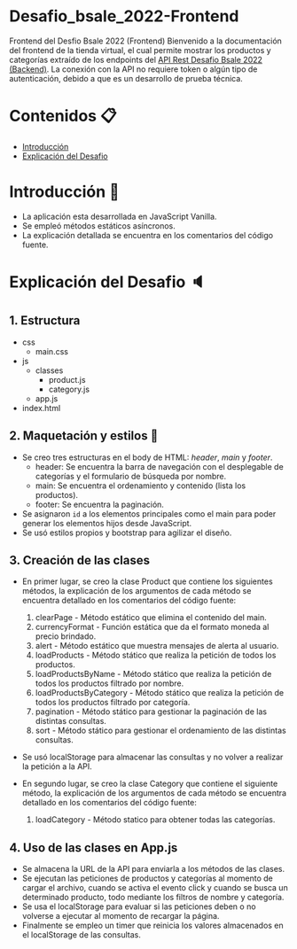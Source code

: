 # Desafio_bsale_2022-Frontend
Frontend del Desfio Bsale 2022 (Frontend)
Bienvenido a la documentación del frontend de la tienda virtual, el cual permite mostrar los productos y categorías extraído de los endpoints del [API Rest Desafio Bsale 2022 (Backend)](https://github.com/walterarzrey/Desafio_bsale_2022-Backend).
La conexión con la API no requiere token o algún tipo de autenticación, debido a que es un desarrollo de prueba técnica.

# Contenidos 📋
* [Introducción](#introducción)
* [Explicación del Desafio](#explicación-del-desafio)

# Introducción 🚀
- La aplicación esta desarrollada en JavaScript Vanilla.
- Se empleó métodos estáticos asíncronos.
- La explicación detallada se encuentra en los comentarios del código fuente.

# Explicación del Desafio 🔈
## 1. Estructura
- css
    - main.css
- js
    - classes
        - product.js
        - category.js
    - app.js
- index.html
    
## 2. Maquetación y estilos 🎨
- Se creo tres estructuras en el body de HTML: *header*, *main* y *footer*.
    - header: Se encuentra la barra de navegación con el desplegable de categorías y el formulario de búsqueda por nombre.
    - main: Se encuentra el ordenamiento y contenido (lista los productos).
    - footer: Se encuentra la paginación.
- Se asignaron `id` a los elementos principales como el main para poder generar los elementos hijos desde JavaScript.
- Se usó estilos propios y bootstrap para agilizar el diseño.

## 3. Creación de las clases
- En primer lugar, se creo la clase Product que contiene los siguientes métodos, la explicación de los argumentos de cada método se encuentra detallado en los comentarios del código fuente:
    1. clearPage - Método estático que elimina el contenido del main.
    2. currencyFormat - Función estática que da el formato moneda al precio brindado. 
    3. alert - Método estático que muestra mensajes de alerta al usuario.
    4. loadProducts - Método stático que realiza la petición de todos los productos.
    5. loadProductsByName - Método stático que realiza la petición de todos los productos filtrado por nombre.
    6. loadProductsByCategory - Método stático que realiza la petición de todos los productos filtrado por categoría.
    7. pagination - Método stático para gestionar la paginación de las distintas consultas.
    8. sort - Método stático para gestionar el ordenamiento de las distintas consultas.
- Se usó localStorage para almacenar las consultas y no volver a realizar la petición a la API.

- En segundo lugar, se creo la clase Category que contiene el siguiente método, la explicación de los argumentos de cada método se encuentra detallado en los comentarios del código fuente:
    1. loadCategory - Método statico para obtener todas las categorías.

## 4. Uso de las clases en App.js
- Se almacena la URL de la API para enviarla a los métodos de las clases.
- Se ejecutan las peticiones de productos y categorías al momento de cargar el archivo, cuando se activa el evento click y cuando se busca un determinado producto, todo mediante los filtros de nombre y categoría.
- Se usa el localStorage para evaluar si las peticiones deben o no volverse a ejecutar al momento de recargar la página.
- Finalmente se empleo un timer que reinicia los valores almacenados en el localStorage de las consultas.